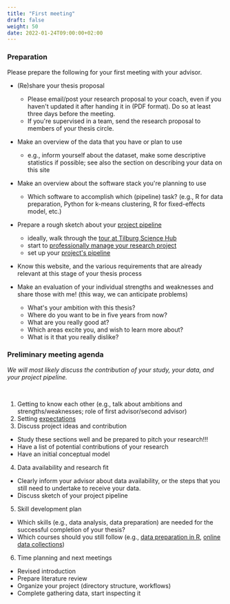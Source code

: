 ```yaml
---
title: "First meeting"
draft: false
weight: 50
date: 2022-01-24T09:00:00+02:00
---
```


### Preparation

Please prepare the following for your first meeting with your advisor.

* (Re)share your thesis proposal
    * Please email/post your research proposal to your coach, even if you haven't updated it after handing it in (PDF format). Do so at least three days before the meeting.
    * If you're supervised in a team, send the research proposal to members of your thesis circle.

* Make an overview of the data that you have or plan to use
    * e.g., inform yourself about the dataset, make some descriptive statistics if possible; see also the section on describing your data on this site

* Make an overview about the software stack you're planning to use
    * Which software to accomplish which (pipeline) task? (e.g., R for data preparation, Python for k-means clustering, R for fixed-effects model, etc.)

* Prepare a rough sketch about your [project pipeline](/pipeline)
    * ideally, walk through the [tour at Tilburg Science Hub](https://tilburgsciencehub.com/tour)
    * start to [professionally manage your research project](https://dprep.hannesdatta.com/docs/tutorials/version-control/)
    * set up your [project's pipeline](https://tilburgsciencehub.com/start/new-project)

* Know this website, and the various requirements that are already relevant at this stage of your thesis process

* Make an evaluation of your individual strengths and weaknesses and share those with me! (this way, we can anticipate problems)
    * What's your ambition with this thesis?
    * Where do you want to be in five years from now?
    * What are you really good at?
    * Which areas excite you, and wish to learn more about?
    * What is it that you really dislike?

### Preliminary meeting agenda

*We will most likely discuss the contribution of your study, your data, and your project pipeline.*

<br>

1. Getting to know each other (e.g., talk about ambitions and strengths/weaknesses; role of first advisor/second advisor)
2. Setting [expectations](../expectation)
3. Discuss project ideas and contribution
  * Study these sections well and be prepared to pitch your research!!!
  * Have a list of potential contributions of your research
  * Have an initial conceptual model
4. Data availability and research fit
  * Clearly inform your advisor about data availability, or the steps that you still need to undertake to receive your data.
  * Discuss sketch of your project pipeline
5. Skill development plan
  * Which skills (e.g., data analysis, data preparation) are needed for the successful completion of your thesis?
  * Which courses should you still follow (e.g., [data preparation in R](https://dprep.hannesdatta.com), [online data collections](https://odcm.hannesdatta.com))
6. Time planning and next meetings
  - Revised introduction
  - Prepare literature review
  - Organize your project (directory structure, workflows)
  - Complete gathering data, start inspecting it
